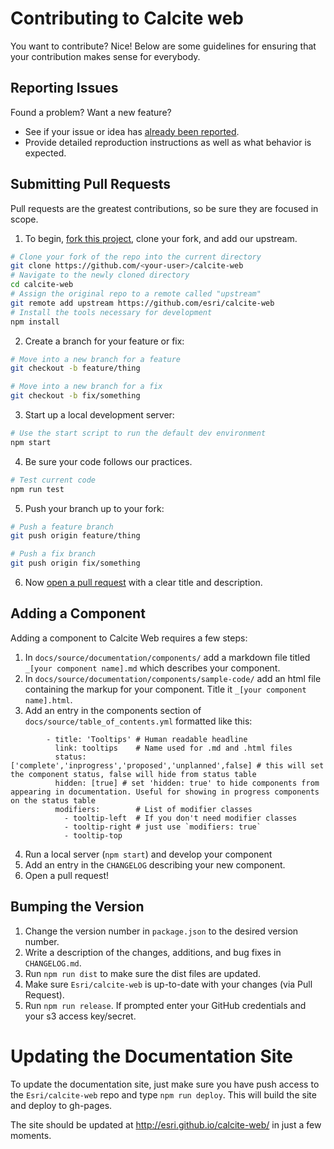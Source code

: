 # Contributing to Calcite web

You want to contribute? Nice! Below are some guidelines for ensuring that your contribution makes sense for everybody.

## Reporting Issues

Found a problem? Want a new feature?

- See if your issue or idea has [already been reported](issues).
- Provide detailed reproduction instructions as well as what behavior is expected.

## Submitting Pull Requests

Pull requests are the greatest contributions, so be sure they are focused in scope.

1. To begin, [fork this project](fork), clone your fork, and add our upstream.
```bash
# Clone your fork of the repo into the current directory
git clone https://github.com/<your-user>/calcite-web
# Navigate to the newly cloned directory
cd calcite-web
# Assign the original repo to a remote called "upstream"
git remote add upstream https://github.com/esri/calcite-web
# Install the tools necessary for development
npm install
```

2. Create a branch for your feature or fix:
```bash
# Move into a new branch for a feature
git checkout -b feature/thing
```
```bash
# Move into a new branch for a fix
git checkout -b fix/something
```

3. Start up a local development server:
```bash
# Use the start script to run the default dev environment
npm start
```

4. Be sure your code follows our practices.
```bash
# Test current code
npm run test
```

5. Push your branch up to your fork:
```bash
# Push a feature branch
git push origin feature/thing
```
```bash
# Push a fix branch
git push origin fix/something
```

6. Now [open a pull request](https://help.github.com/articles/using-pull-requests/) with a clear title and description.

## Adding a Component

Adding a component to Calcite Web requires a few steps:

1. In `docs/source/documentation/components/` add a markdown file titled `_[your component name].md` which describes your component.
2. In `docs/source/documentation/components/sample-code/` add an html file containing the markup for your component. Title it `_[your component name].html`.
3. Add an entry in the components section of `docs/source/table_of_contents.yml` formatted like this:
```
        - title: 'Tooltips' # Human readable headline
          link: tooltips    # Name used for .md and .html files
          status: ['complete','inprogress','proposed','unplanned',false] # this will set the component status, false will hide from status table
          hidden: [true] # set 'hidden: true' to hide components from appearing in documentation. Useful for showing in progress components on the status table
          modifiers:        # List of modifier classes
            - tooltip-left  # If you don't need modifier classes
            - tooltip-right # just use `modifiers: true`
            - tooltip-top
```
4. Run a local server (`npm start`) and develop your component
5. Add an entry in the `CHANGELOG` describing your new component.
6. Open a pull request!

## Bumping the Version

1. Change the version number in `package.json` to the desired version number.
2. Write a description of the changes, additions, and bug fixes in `CHANGELOG.md`.
3. Run `npm run dist` to make sure the dist files are updated.
4. Make sure `Esri/calcite-web` is up-to-date with your changes (via Pull Request).
5. Run `npm run release`. If prompted enter your GitHub credentials and your s3 access key/secret.

# Updating the Documentation Site

To update the documentation site, just make sure you have push access to the `Esri/calcite-web` repo and type `npm run deploy`. This will build the site and deploy to gh-pages.

The site should be updated at http://esri.github.io/calcite-web/ in just a few moments.
